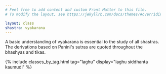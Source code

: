 ```yaml
---
# Feel free to add content and custom Front Matter to this file.
# To modify the layout, see https://jekyllrb.com/docs/themes/#overriding-theme-defaults

layout: class
shastra: vyakarana
---
```


A basic understanding of vyakarana is essential to the study of all shastras. The derivations based on Panini's sutras are quoted throughout the bhashyas and tikas.

{% include classes_by_tag.html tag="laghu" display="laghu siddhanta kaumudi" %}
